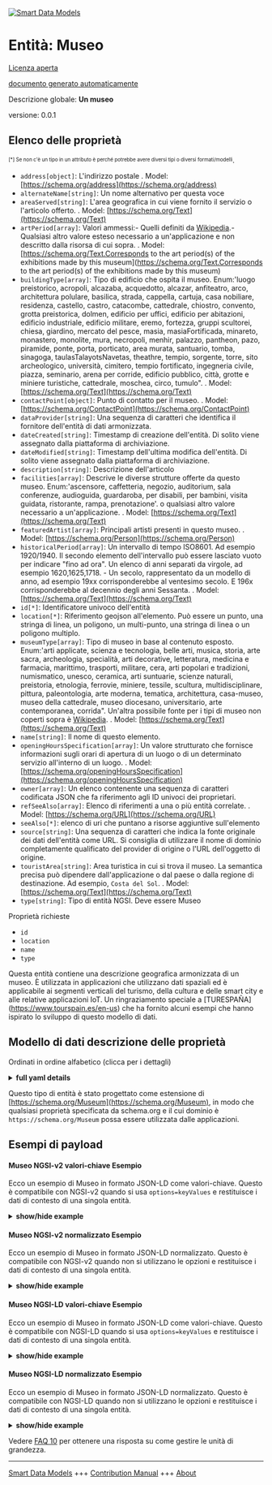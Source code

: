 <!-- 10-Header -->  
[![Smart Data Models](https://smartdatamodels.org/wp-content/uploads/2022/01/SmartDataModels_logo.png "Logo")](https://smartdatamodels.org)  
Entità: Museo  
=============<!-- /10-Header -->  
<!-- 15-License -->  
[Licenza aperta](https://github.com/smart-data-models//dataModel.PointOfInterest/blob/master/Museum/LICENSE.md)  
[documento generato automaticamente](https://docs.google.com/presentation/d/e/2PACX-1vTs-Ng5dIAwkg91oTTUdt8ua7woBXhPnwavZ0FxgR8BsAI_Ek3C5q97Nd94HS8KhP-r_quD4H0fgyt3/pub?start=false&loop=false&delayms=3000#slide=id.gb715ace035_0_60)  
<!-- /15-License -->  
<!-- 20-Description -->  
Descrizione globale: **Un museo**  
versione: 0.0.1  
<!-- /20-Description -->  
<!-- 30-PropertiesList -->  

## Elenco delle proprietà  

<sup><sub>[*] Se non c'è un tipo in un attributo è perché potrebbe avere diversi tipi o diversi formati/modelli</sub></sup>.  
- `address[object]`: L'indirizzo postale  . Model: [https://schema.org/address](https://schema.org/address)- `alternateName[string]`: Un nome alternativo per questa voce  - `areaServed[string]`: L'area geografica in cui viene fornito il servizio o l'articolo offerto.  . Model: [https://schema.org/Text](https://schema.org/Text)- `artPeriod[array]`: Valori ammessi:- Quelli definiti da [Wikipedia](https://en.wikipedia.org/wiki/Art_periods).- Qualsiasi altro valore esteso necessario a un'applicazione e non descritto dalla risorsa di cui sopra.  . Model: [https://schema.org/Text.Corresponds to the art period(s) of the exhibitions made by this museum](https://schema.org/Text.Corresponds to the art period(s) of the exhibitions made by this museum)- `buildingType[array]`: Tipo di edificio che ospita il museo. Enum:'luogo preistorico, acropoli, alcazaba, acquedotto, alcazar, anfiteatro, arco, architettura polulare, basilica, strada, cappella, cartuja, casa nobiliare, residenza, castello, castro, catacombe, cattedrale, chiostro, convento, grotta preistorica, dolmen, edificio per uffici, edificio per abitazioni, edificio industriale, edificio militare, eremo, fortezza, gruppi scultorei, chiesa, giardino, mercato del pesce, masia, masiaFortificada, minareto, monastero, monolite, mura, necropoli, menhir, palazzo, pantheon, pazo, piramide, ponte, porta, porticato, area murata, santuario, tomba, sinagoga, taulasTalayotsNavetas, theathre, tempio, sorgente, torre, sito archeologico, università, cimitero, tempio fortificato, ingegneria civile, piazza, seminario, arena per corride, edificio pubblico, città, grotte e miniere turistiche, cattedrale, moschea, circo, tumulo".  . Model: [https://schema.org/Text](https://schema.org/Text)- `contactPoint[object]`: Punto di contatto per il museo.  . Model: [https://schema.org/ContactPoint](https://schema.org/ContactPoint)- `dataProvider[string]`: Una sequenza di caratteri che identifica il fornitore dell'entità di dati armonizzata.  - `dateCreated[string]`: Timestamp di creazione dell'entità. Di solito viene assegnato dalla piattaforma di archiviazione.  - `dateModified[string]`: Timestamp dell'ultima modifica dell'entità. Di solito viene assegnato dalla piattaforma di archiviazione.  - `description[string]`: Descrizione dell'articolo  - `facilities[array]`: Descrive le diverse strutture offerte da questo museo. Enum:'ascensore, caffetteria, negozio, auditorium, sala conferenze, audioguida, guardaroba, per disabili, per bambini, visita guidata, ristorante, rampa, prenotazione'. o qualsiasi altro valore necessario a un'applicazione.  . Model: [https://schema.org/Text](https://schema.org/Text)- `featuredArtist[array]`: Principali artisti presenti in questo museo.  . Model: [https://schema.org/Person](https://schema.org/Person)- `historicalPeriod[array]`: Un intervallo di tempo ISO8601. Ad esempio 1920/1940. Il secondo elemento dell'intervallo può essere lasciato vuoto per indicare "fino ad ora". Un elenco di anni separati da virgole, ad esempio 1620,1625,1718.       - Un secolo, rappresentato da un modello di anno, ad esempio 19xx corrisponderebbe al ventesimo secolo. E 196x corrisponderebbe al decennio degli anni Sessanta.  . Model: [https://schema.org/Text](https://schema.org/Text)- `id[*]`: Identificatore univoco dell'entità  - `location[*]`: Riferimento geojson all'elemento. Può essere un punto, una stringa di linea, un poligono, un multi-punto, una stringa di linea o un poligono multiplo.  - `museumType[array]`: Tipo di museo in base al contenuto esposto. Enum:'arti applicate, scienza e tecnologia, belle arti, musica, storia, arte sacra, archeologia, specialità, arti decorative, letteratura, medicina e farmacia, marittimo, trasporti, militare, cera, arti popolari e tradizioni, numismatico, unesco, ceramica, arti suntuarie, scienze naturali, preistoria, etnologia, ferrovie, miniere, tessile, scultura, multidisciplinare, pittura, paleontologia, arte moderna, tematica, architettura, casa-museo, museo della cattedrale, museo diocesano, universitario, arte contemporanea, corrida". Un'altra possibile fonte per i tipi di museo non coperti sopra è [Wikipedia](https://en.wikipedia.org/wiki/Category:Types_of_museum).  . Model: [https://schema.org/Text](https://schema.org/Text)- `name[string]`: Il nome di questo elemento.  - `openingHoursSpecification[array]`: Un valore strutturato che fornisce informazioni sugli orari di apertura di un luogo o di un determinato servizio all'interno di un luogo.  . Model: [https://schema.org/openingHoursSpecification](https://schema.org/openingHoursSpecification)- `owner[array]`: Un elenco contenente una sequenza di caratteri codificata JSON che fa riferimento agli ID univoci dei proprietari.  - `refSeeAlso[array]`: Elenco di riferimenti a una o più entità correlate.  . Model: [https://schema.org/URL](https://schema.org/URL)- `seeAlso[*]`: elenco di uri che puntano a risorse aggiuntive sull'elemento  - `source[string]`: Una sequenza di caratteri che indica la fonte originale dei dati dell'entità come URL. Si consiglia di utilizzare il nome di dominio completamente qualificato del provider di origine o l'URL dell'oggetto di origine.  - `touristArea[string]`: Area turistica in cui si trova il museo. La semantica precisa può dipendere dall'applicazione o dal paese o dalla regione di destinazione. Ad esempio, `Costa del Sol`.  . Model: [https://schema.org/Text](https://schema.org/Text)- `type[string]`: Tipo di entità NGSI. Deve essere Museo  <!-- /30-PropertiesList -->  
<!-- 35-RequiredProperties -->  
Proprietà richieste  
- `id`  - `location`  - `name`  - `type`  <!-- /35-RequiredProperties -->  
<!-- 40-RequiredProperties -->  
Questa entità contiene una descrizione geografica armonizzata di un museo. È utilizzata in applicazioni che utilizzano dati spaziali ed è applicabile ai segmenti verticali del turismo, della cultura e delle smart city e alle relative applicazioni IoT. Un ringraziamento speciale a [TURESPAÑA] (https://www.tourspain.es/en-us) che ha fornito alcuni esempi che hanno ispirato lo sviluppo di questo modello di dati.  
<!-- /40-RequiredProperties -->  
<!-- 50-DataModelHeader -->  
## Modello di dati descrizione delle proprietà  
Ordinati in ordine alfabetico (clicca per i dettagli)  
<!-- /50-DataModelHeader -->  
<!-- 60-ModelYaml -->  
<details><summary><strong>full yaml details</strong></summary>    
```yaml  
Museum:    
  description: 'A museum'    
  properties:    
    address:    
      description: 'The mailing address'    
      properties:    
        addressCountry:    
          description: 'Property. The country. For example, Spain. Model:''https://schema.org/addressCountry'''    
          type: string    
        addressLocality:    
          description: 'Property. The locality in which the street address is, and which is in the region. Model:''https://schema.org/addressLocality'''    
          type: string    
        addressRegion:    
          description: 'Property. The region in which the locality is, and which is in the country. Model:''https://schema.org/addressRegion'''    
          type: string    
        postOfficeBoxNumber:    
          description: 'Property. The post office box number for PO box addresses. For example, 03578. Model:''https://schema.org/postOfficeBoxNumber'''    
          type: string    
        postalCode:    
          description: 'Property. The postal code. For example, 24004. Model:''https://schema.org/https://schema.org/postalCode'''    
          type: string    
        streetAddress:    
          description: 'Property. The street address. Model:''https://schema.org/streetAddress'''    
          type: string    
      type: object    
      x-ngsi:    
        model: https://schema.org/address    
        type: Property    
    alternateName:    
      description: 'An alternative name for this item'    
      type: string    
      x-ngsi:    
        type: Property    
    areaServed:    
      description: 'The geographic area where a service or offered item is provided'    
      type: string    
      x-ngsi:    
        model: https://schema.org/Text    
        type: Property    
    artPeriod:    
      description: 'Allowed values:-Those defined by [Wikipedia](https://en.wikipedia.org/wiki/Art_periods).- Any other extended value needed by an application and not described by the above resource.'    
      items:    
        type: string    
      minItems: 1    
      type: array    
      uniqueItems: true    
      x-ngsi:    
        model: 'https://schema.org/Text.Corresponds to the art period(s) of the exhibitions made by this museum'    
        type: Property    
    buildingType:    
      description: 'Type of building that hosts the museum. Enum:''prehistoricPlace, acropolis, alcazaba,aqueduct, alcazar, amphitheatre, arch, polularArchitecture,basilica, road, chapel, cartuja, nobleHouse, residence,castle, castro, catacombs, cathedral, cloister, convent,prehistoricCave, dolmen, officeBuilding, houseBuilding,industrialBuilding, militaryBuilding, hermitage, fortress,sculpturalGroups, church, garden, fishMarket, masia,masiaFortificada, minaret, monastery, monolith, walls,necropolis, menhir, mansion, palace, pantheon, pazo,pyramid, bridge, gate, arcade, walledArea, sanctuary,grave, synagogue, taulasTalayotsNavetas, theathre, temple,spring, tower, archeologicalSite, university, graveyard,fortifiedTemple, civilEngineering, square, seminar,bullfightingRing, publicBuilding, town, cavesAndTouristicMines,proCathedral, mosque, circus, burialMound'''    
      items:    
        enum:    
          - prehistoricPlace    
          - acropolis    
          - alcazaba    
          - aqueduct    
          - alcazar    
          - amphitheatre    
          - arch    
          - polularArchitecture    
          - basilica    
          - road    
          - chapel    
          - cartuja    
          - nobleHouse    
          - residence    
          - castle    
          - castro    
          - catacombs    
          - cathedral    
          - cloister    
          - convent    
          - prehistoricCave    
          - dolmen    
          - officeBuilding    
          - houseBuilding    
          - industrialBuilding    
          - militaryBuilding    
          - hermitage    
          - fortress    
          - sculpturalGroups    
          - church    
          - garden    
          - fishMarket    
          - masia    
          - masiaFortificada    
          - minaret    
          - monastery    
          - monolith    
          - walls    
          - necropolis    
          - menhir    
          - mansion    
          - palace    
          - pantheon    
          - pazo    
          - pyramid    
          - bridge    
          - gate    
          - arcade    
          - walledArea    
          - sanctuary    
          - grave    
          - synagogue    
          - taulasTalayotsNavetas    
          - theathre    
          - temple    
          - spring    
          - tower    
          - archeologicalSite    
          - university    
          - graveyard    
          - fortifiedTemple    
          - civilEngineering    
          - square    
          - seminar    
          - bullfightingRing    
          - publicBuilding    
          - town    
          - cavesAndTouristicMines    
          - proCathedral    
          - mosque    
          - circus    
          - burialMound    
        minItems: 1    
        type: string    
        uniqueItems: true    
      type: array    
      x-ngsi:    
        model: https://schema.org/Text    
        type: Property    
    contactPoint:    
      description: 'Contact point for the museum.'    
      type: object    
      x-ngsi:    
        model: https://schema.org/ContactPoint    
        type: Property    
    dataProvider:    
      description: 'A sequence of characters identifying the provider of the harmonised data entity.'    
      type: string    
      x-ngsi:    
        type: Property    
    dateCreated:    
      description: 'Entity creation timestamp. This will usually be allocated by the storage platform.'    
      format: date-time    
      type: string    
      x-ngsi:    
        type: Property    
    dateModified:    
      description: 'Timestamp of the last modification of the entity. This will usually be allocated by the storage platform.'    
      format: date-time    
      type: string    
      x-ngsi:    
        type: Property    
    description:    
      description: 'A description of this item'    
      type: string    
      x-ngsi:    
        type: Property    
    facilities:    
      description: 'Describes different facilities offered by this museum. Enum:''elevator, cafeteria, shop, auditory,conferenceRoom, audioguide, cloakRoom, forDisabled, forBabies,guidedTour, restaurant, ramp, reservation''. or any other value needed by an application.'    
      items:    
        enum:    
          - elevator    
          - cafeteria    
          - shop    
          - auditory    
          - conferenceRoom    
          - audioguide    
          - cloakRoom    
          - forDisabled    
          - forBabies    
          - guidedTour    
          - restaurant    
          - ramp    
          - reservation    
        type: string    
      minItems: 1    
      type: array    
      uniqueItems: true    
      x-ngsi:    
        model: https://schema.org/Text    
        type: Property    
    featuredArtist:    
      description: 'Main featured artist(s) at this museum.'    
      items:    
        anyOf:    
          - anyOf: &museum_-_properties_-_id_-_anyof    
              - description: 'Property. Identifier format of any NGSI entity'    
                maxLength: 256    
                minLength: 1    
                pattern: ^[\w\-\.\{\}\$\+\*\[\]`|~^@!,:\\]+$    
                type: string    
              - description: 'Property. Identifier format of any NGSI entity'    
                format: uri    
                type: string    
            description: 'Property. Unique identifier of the entity'    
          - type: string    
      minItems: 1    
      type: array    
      uniqueItems: true    
      x-ngsi:    
        model: https://schema.org/Person    
        type: Property    
    historicalPeriod:    
      description: 'An ISO8601 time interval. For example 1920/1940. The second element of the interval can be left empty to denote ''till now''. A comma separated list of years, for instance 1620,1625,1718.       -   A century, represented by a year pattern, for instance 19xx would correspond to the twentieth century. And 196x would correspond to the sixties decade.'    
      items:    
        type: string    
      minItems: 1    
      type: array    
      uniqueItems: true    
      x-ngsi:    
        model: https://schema.org/Text    
        type: Property    
    id:    
      anyOf: *museum_-_properties_-_id_-_anyof    
      description: 'Unique identifier of the entity'    
      x-ngsi:    
        type: Property    
    location:    
      description: 'Geojson reference to the item. It can be Point, LineString, Polygon, MultiPoint, MultiLineString or MultiPolygon'    
      oneOf:    
        - description: 'Geoproperty. Geojson reference to the item. Point'    
          properties:    
            bbox:    
              items:    
                type: number    
              minItems: 4    
              type: array    
            coordinates:    
              items:    
                type: number    
              minItems: 2    
              type: array    
            type:    
              enum:    
                - Point    
              type: string    
          required:    
            - type    
            - coordinates    
          title: 'GeoJSON Point'    
          type: object    
        - description: 'Geoproperty. Geojson reference to the item. LineString'    
          properties:    
            bbox:    
              items:    
                type: number    
              minItems: 4    
              type: array    
            coordinates:    
              items:    
                items:    
                  type: number    
                minItems: 2    
                type: array    
              minItems: 2    
              type: array    
            type:    
              enum:    
                - LineString    
              type: string    
          required:    
            - type    
            - coordinates    
          title: 'GeoJSON LineString'    
          type: object    
        - description: 'Geoproperty. Geojson reference to the item. Polygon'    
          properties:    
            bbox:    
              items:    
                type: number    
              minItems: 4    
              type: array    
            coordinates:    
              items:    
                items:    
                  items:    
                    type: number    
                  minItems: 2    
                  type: array    
                minItems: 4    
                type: array    
              type: array    
            type:    
              enum:    
                - Polygon    
              type: string    
          required:    
            - type    
            - coordinates    
          title: 'GeoJSON Polygon'    
          type: object    
        - description: 'Geoproperty. Geojson reference to the item. MultiPoint'    
          properties:    
            bbox:    
              items:    
                type: number    
              minItems: 4    
              type: array    
            coordinates:    
              items:    
                items:    
                  type: number    
                minItems: 2    
                type: array    
              type: array    
            type:    
              enum:    
                - MultiPoint    
              type: string    
          required:    
            - type    
            - coordinates    
          title: 'GeoJSON MultiPoint'    
          type: object    
        - description: 'Geoproperty. Geojson reference to the item. MultiLineString'    
          properties:    
            bbox:    
              items:    
                type: number    
              minItems: 4    
              type: array    
            coordinates:    
              items:    
                items:    
                  items:    
                    type: number    
                  minItems: 2    
                  type: array    
                minItems: 2    
                type: array    
              type: array    
            type:    
              enum:    
                - MultiLineString    
              type: string    
          required:    
            - type    
            - coordinates    
          title: 'GeoJSON MultiLineString'    
          type: object    
        - description: 'Geoproperty. Geojson reference to the item. MultiLineString'    
          properties:    
            bbox:    
              items:    
                type: number    
              minItems: 4    
              type: array    
            coordinates:    
              items:    
                items:    
                  items:    
                    items:    
                      type: number    
                    minItems: 2    
                    type: array    
                  minItems: 4    
                  type: array    
                type: array    
              type: array    
            type:    
              enum:    
                - MultiPolygon    
              type: string    
          required:    
            - type    
            - coordinates    
          title: 'GeoJSON MultiPolygon'    
          type: object    
      x-ngsi:    
        type: Geoproperty    
    museumType:    
      description: 'Type of museum according to the exhibited content. Enum:''appliedArts, scienceAndTechnology, fineArts,music, history, sacredArt, archaeology, specials,decorativeArts, literature, medicineAndPharmacy, maritime,transports, military, wax, popularArtsAndTraditions,numismatic, unesco, ceramics, sumptuaryArts, naturalScience,prehistoric, ethnology, railway, mining, textile, sculpture,multiDisciplinar, painting, paleonthology, modernArt,thematic, architecture, museumHouse, cathedralMuseum,diocesanMuseum, universitary, contemporaryArt, bullfighting''. Other possible source for museum types not covered above is [Wikipedia](https://en.wikipedia.org/wiki/Category:Types_of_museum).'    
      items:    
        enum:    
          - appliedArts    
          - scienceAndTechnology    
          - fineArts    
          - music    
          - history    
          - sacredArt    
          - archaeology    
          - specials    
          - decorativeArts    
          - literature    
          - medicineAndPharmacy    
          - maritime    
          - transports    
          - military    
          - wax    
          - popularArtsAndTraditions    
          - numismatic    
          - unesco    
          - ceramics    
          - sumptuaryArts    
          - naturalScience    
          - prehistoric    
          - ethnology    
          - railway    
          - mining    
          - textile    
          - sculpture    
          - multiDisciplinar    
          - painting    
          - paleonthology    
          - modernArt    
          - thematic    
          - architecture    
          - museumHouse    
          - cathedralMuseum    
          - diocesanMuseum    
          - universitary    
          - contemporaryArt    
          - bullfighting    
        type: string    
      minItems: 1    
      type: array    
      uniqueItems: true    
      x-ngsi:    
        model: https://schema.org/Text    
        type: Property    
    name:    
      description: 'The name of this item.'    
      type: string    
      x-ngsi:    
        type: Property    
    openingHoursSpecification:    
      description: 'A structured value providing information about the opening hours of a place or a certain service inside a place'    
      items:    
        properties:    
          closes:    
            format: time    
            pattern: ^(2[0-3]|[01][0-9]):?([0-5][0-9]):?([0-5][0-9])(\.[0-9]*)?(Z|[+-](?:2[0-3]|[01][0-9])(?::?(?:[0-5][0-9]))?)$    
            type: string    
          dayOfWeek:    
            anyOf:    
              - description: 'Property. Array of days of the week.'    
                enum:    
                  - Monday    
                  - Tuesday    
                  - Wednesday    
                  - Thursday    
                  - Friday    
                  - Saturday    
                  - Sunday    
                  - PublicHolidays    
                type: string    
              - description: 'Property. Array of days of the week.'    
                enum:    
                  - https://schema.org/Monday    
                  - https://schema.org/Tuesday    
                  - https://schema.org/Wednesday    
                  - https://schema.org/Thursday    
                  - https://schema.org/Friday    
                  - https://schema.org/Saturday    
                  - https://schema.org/Sunday    
                  - https://schema.org/PublicHolidays    
                type: string    
            description: 'Property. Model:''http://schema.org/dayOfWeek''. The day of the week for which these opening hours are valid. URLs from GoodRelations (http://purl.org/goodrelations/v1) are used (for Monday, Tuesday, Wednesday, Thursday, Friday, Saturday, Sunday plus a special entry for PublicHolidays).'    
            type: string    
          opens:    
            format: time    
            pattern: ^(2[0-3]|[01][0-9]):?([0-5][0-9]):?([0-5][0-9])(\.[0-9]*)?(Z|[+-](?:2[0-3]|[01][0-9])(?::?(?:[0-5][0-9]))?)$    
            type: string    
          validFrom:    
            anyOf:    
              - description: 'Property. Model:''http://schema.org/Date.'    
                format: date    
                type: string    
              - description: 'Property. Model:''http://schema.org/DateTime.'    
                format: date-time    
                type: string    
            description: 'Property. The date when the item becomes valid. A date value in the form CCYY-MM-DD or a combination of date and time of day in the form [-]CCYY-MM-DDThh:mm:ss[Z|(+|-)hh:mm] in ISO 8601 date format.'    
          validThrough:    
            anyOf:    
              - description: 'Property. Model:''http://schema.org/Date.'    
                format: date    
                type: string    
              - description: 'Property. Model:''http://schema.org/DateTime.'    
                format: date-time    
                type: string    
            description: 'Property. The date after when the item is not valid. For example the end of an offer, salary period, or a period of opening hours. A date value in the form CCYY-MM-DD or a combination of date and time of day in the form [-]CCYY-MM-DDThh:mm:ss[Z|(+|-)hh:mm] in ISO 8601 date format.'    
            type: string    
        type: object    
      minItems: 1    
      type: array    
      x-ngsi:    
        model: https://schema.org/openingHoursSpecification    
        type: Property    
    owner:    
      description: 'A List containing a JSON encoded sequence of characters referencing the unique Ids of the owner(s)'    
      items:    
        anyOf: *museum_-_properties_-_id_-_anyof    
        description: 'Property. Unique identifier of the entity'    
      type: array    
      x-ngsi:    
        type: Property    
    refSeeAlso:    
      description: 'List of references to one or more related entities.'    
      items:    
        anyOf:    
          - anyOf: *museum_-_properties_-_id_-_anyof    
            description: 'Property. Unique identifier of the entity'    
      minItems: 1    
      type: array    
      uniqueItems: true    
      x-ngsi:    
        model: https://schema.org/URL    
        type: Property    
    seeAlso:    
      description: 'list of uri pointing to additional resources about the item'    
      oneOf:    
        - items:    
            format: uri    
            type: string    
          minItems: 1    
          type: array    
        - format: uri    
          type: string    
      x-ngsi:    
        type: Property    
    source:    
      description: 'A sequence of characters giving the original source of the entity data as a URL. Recommended to be the fully qualified domain name of the source provider, or the URL to the source object.'    
      type: string    
      x-ngsi:    
        type: Property    
    touristArea:    
      description: 'Tourist area at which this museum is located. Precise semantics might depend on the application or target country or region. For instance `Costa del Sol`.'    
      type: string    
      x-ngsi:    
        model: https://schema.org/Text    
        type: Property    
    type:    
      description: 'NGSI Entity type. It has to be Museum'    
      enum:    
        - Museum    
      type: string    
      x-ngsi:    
        type: Property    
  required:    
    - id    
    - type    
    - location    
    - name    
  type: object    
  x-derived-from: ""    
  x-disclaimer: 'Redistribution and use in source and binary forms, with or without modification, are permitted  provided that the license conditions are met. Copyleft (c) 2021 Contributors to Smart Data Models Program'    
  x-license-url: https://github.com/smart-data-models/dataModel.PointOfInterest/blob/master/Museum/LICENSE.md    
  x-model-schema: https://smart-data-models.github.io/dataModel.PointOfInterest/Museum/schema.json    
  x-model-tags: ""    
  x-version: 0.0.1    
```  
</details>    
<!-- /60-ModelYaml -->  
<!-- 70-MiddleNotes -->  
Questo tipo di entità è stato progettato come estensione di [https://schema.org/Museum](https://schema.org/Museum), in modo che qualsiasi proprietà specificata da schema.org e il cui dominio è `https://schema.org/Museum` possa essere utilizzata dalle applicazioni.  
<!-- /70-MiddleNotes -->  
<!-- 80-Examples -->  
## Esempi di payload  
#### Museo NGSI-v2 valori-chiave Esempio  
Ecco un esempio di Museo in formato JSON-LD come valori-chiave. Questo è compatibile con NGSI-v2 quando si usa `options=keyValues` e restituisce i dati di contesto di una singola entità.  
<details><summary><strong>show/hide example</strong></summary>    
```json  
{  
  "id": "Museum-Barcelona-MACBA-1234",  
  "type": "Museum",  
  "address": {  
    "addressCountry": "ES",  
    "addressLocality": "Barcelona",  
    "streetAddress": "Plaza Dels Àngels, 1"  
  },  
  "alternateName": "MACBA",  
  "artPeriod": [  
    "contemporary"  
  ],  
  "description": "The MACBA was designed by the American architect Richard Meier and inaugurated in 1995.",  
  "facilities": [  
    "shop",  
    "cloakRoom",  
    "guidedTour"  
  ],  
  "location": {  
    "type": "Point",  
    "coordinates": [  
      2.166877152,  
      41.383022358  
    ]  
  },  
  "museumType": [  
    "fineArts"  
  ],  
  "name": "Museo de Arte Contemporaneo de Barcelona",  
  "openingHoursSpecification": [  
    {  
      "dayOfWeek": "Monday",  
      "closes": "19:30:00",  
      "opens": "11:00:00"  
    },  
    {  
      "dayOfWeek": "Tuesday",  
      "closes": "19:30:00",  
      "opens": "11:00:00"  
    },  
    {  
      "dayOfWeek": "Wednesday",  
      "closes": "19:30:00",  
      "opens": "11:00:00"  
    },  
    {  
      "dayOfWeek": "Thursday",  
      "closes": "19:30:00",  
      "opens": "11:00:00"  
    },  
    {  
      "dayOfWeek": "Friday",  
      "closes": "19:30:00",  
      "opens": "11:00:00"  
    },  
    {  
      "dayOfWeek": "Saturday",  
      "closes": "21:00:00",  
      "opens": "10:00:00"  
    },  
    {  
      "dayOfWeek": "Sunday",  
      "closes": "15:00:00",  
      "opens": "10:00:00"  
    }  
  ],  
  "source": "http://www.tourspain.es",  
  "touristArea": "Barcelona-Capital"  
}  
```  
</details>  
#### Museo NGSI-v2 normalizzato Esempio  
Ecco un esempio di Museo in formato JSON-LD normalizzato. Questo è compatibile con NGSI-v2 quando non si utilizzano le opzioni e restituisce i dati di contesto di una singola entità.  
<details><summary><strong>show/hide example</strong></summary>    
```json  
{  
  "id": "Museum-Barcelona-MACBA-1234",  
  "type": "Museum",  
  "address": {  
    "type": "PostalAddress",  
    "value": {  
      "addressCountry": "ES",  
      "addressLocality": "Barcelona",  
      "streetAddress": "Plaza Dels \u00c0ngels, 1"  
    }  
  },  
  "alternateName": {  
    "value": "MACBA"  
  },  
  "artPeriod": {  
    "value": [  
      "contemporary"  
    ]  
  },  
  "description": {  
    "value": "The MACBA was designed by the American architect Richard Meier and inaugurated in 1995."  
  },  
  "facilities": {  
    "value": [  
      "shop",  
      "cloakRoom",  
      "guidedTour"  
    ]  
  },  
  "location": {  
    "type": "geo:json",  
    "value": {  
      "type": "Point",  
      "coordinates": [  
        2.1668771521199393,  
        41.38302235796602  
      ]  
    }  
  },  
  "museumType": {  
    "value": [  
      "fineArts"  
    ]  
  },  
  "name": {  
    "value": "Museo de Arte Contemporaneo de Barcelona"  
  },  
  "openingHoursSpecification": {  
    "value": [  
      {  
        "dayOfWeek": "Monday",  
        "closes": "19:30:00",  
        "opens": "11:00:00"  
      },  
      {  
        "dayOfWeek": "Tuesday",  
        "closes": "19:30:00",  
        "opens": "11:00:00"  
      },  
      {  
        "dayOfWeek": "Wednesday",  
        "closes": "19:30:00",  
        "opens": "11:00:00"  
      },  
      {  
        "dayOfWeek": "Thurday",  
        "closes": "19:30:00",  
        "opens": "11:00:00"  
      },  
      {  
        "dayOfWeek": "Friday",  
        "closes": "19:30:00",  
        "opens": "11:00:00"  
      },  
      {  
        "dayOfWeek": "Saturday",  
        "closes": "21:00:00",  
        "opens": "10:00:00"  
      },  
      {  
        "dayOfWeek": "Sunday",  
        "closes": "15:00:00",  
        "opens": "10:00:00"  
      }  
    ]  
  },  
  "source": {  
    "value": "http://www.tourspain.es"  
  },  
  "touristArea": {  
    "value": "Barcelona-Capital"  
  }  
}  
```  
</details>  
#### Museo NGSI-LD valori-chiave Esempio  
Ecco un esempio di Museo in formato JSON-LD come valori-chiave. Questo è compatibile con NGSI-LD quando si usa `options=keyValues` e restituisce i dati di contesto di una singola entità.  
<details><summary><strong>show/hide example</strong></summary>    
```json  
{  
    "id": "urn:ngsi-ld:Museum:Museum-Barcelona-MACBA-1234",  
    "type": "Museum",  
    "address": {  
        "type": "Property",  
        "value": {  
            "addressCountry": "ES",  
            "addressLocality": "Barcelona",  
            "streetAddress": "Plaza Dels \u00c0ngels, 1",  
            "type": "PostalAddress"  
        }  
    },  
    "alternateName": {  
        "type": "Property",  
        "value": "MACBA"  
    },  
    "artPeriod": {  
        "type": "Property",  
        "value": [  
            "contemporary"  
        ]  
    },  
    "description": {  
        "type": "Property",  
        "value": "The MACBA was designed by the American architect Richard Meier and inaugurated in 1995."  
    },  
    "facilities": {  
        "type": "Property",  
        "value": [  
            "shop",  
            "cloakRoom",  
            "guidedTour"  
        ]  
    },  
    "location": {  
        "type": "GeoProperty",  
        "value": {  
            "type": "Point",  
            "coordinates": [  
                2.1668771521199393,  
                41.38302235796602  
            ]  
        }  
    },  
    "museumType": {  
        "type": "Property",  
        "value": [  
            "fineArts"  
        ]  
    },  
    "name": {  
        "type": "Property",  
        "value": "Museo de Arte Contemporaneo de Barcelona"  
    },  
    "openingHoursSpecification": {  
        "type": "Property",  
        "value": [  
            {  
                "dayOfWeek": "Monday",  
                "closes": "19:30:00",  
                "opens": "11:00:00"  
            },  
            {  
                "dayOfWeek": "Tuesday",  
                "closes": "19:30:00",  
                "opens": "11:00:00"  
            },  
            {  
                "dayOfWeek": "Wednesday",  
                "closes": "19:30:00",  
                "opens": "11:00:00"  
            },  
            {  
                "dayOfWeek": "Thurday",  
                "closes": "19:30:00",  
                "opens": "11:00:00"  
            },  
            {  
                "dayOfWeek": "Friday",  
                "closes": "19:30:00",  
                "opens": "11:00:00"  
            },  
            {  
                "dayOfWeek": "Saturday",  
                "closes": "21:00:00",  
                "opens": "10:00:00"  
            },  
            {  
                "dayOfWeek": "Sunday",  
                "closes": "15:00:00",  
                "opens": "10:00:00"  
            }  
        ]  
    },  
    "source": {  
        "type": "Property",  
        "value": "http://www.tourspain.es"  
    },  
    "touristArea": {  
        "type": "Property",  
        "value": "Barcelona-Capital"  
    },  
    "@context": [  
        "https://raw.githubusercontent.com/smart-data-models/data-models/master/context.jsonld",  
        "https://uri.etsi.org/ngsi-ld/v1/ngsi-ld-core-context.jsonld",  
        "https://raw.githubusercontent.com/smart-data-models/dataModel.PointOfInterest/master/context.jsonld"  
    ]  
}  
```  
</details>  
#### Museo NGSI-LD normalizzato Esempio  
Ecco un esempio di Museo in formato JSON-LD normalizzato. Questo è compatibile con NGSI-LD quando non si utilizzano le opzioni e restituisce i dati di contesto di una singola entità.  
<details><summary><strong>show/hide example</strong></summary>    
```json  
{  
    "id": "urn:ngsi-ld:Museum:Museum-Barcelona-MACBA-1234",  
    "type": "Museum",  
    "address": {  
        "addressCountry": "ES",  
        "addressLocality": "Barcelona",  
        "streetAddress": "Plaza Dels \u00c0ngels, 1",  
        "type": "PostalAddress"  
    },  
    "alternateName": "MACBA",  
    "artPeriod": [  
        "contemporary"  
    ],  
    "description": "The MACBA was designed by the American architect Richard Meier and inaugurated in 1995.",  
    "facilities": [  
        "shop",  
        "cloakRoom",  
        "guidedTour"  
    ],  
    "location": {  
        "coordinates": [  
            2.1668771521199393,  
            41.38302235796602  
        ],  
        "type": "Point"  
    },  
    "museumType": [  
        "fineArts"  
    ],  
    "name": "Museo de Arte Contemporaneo de Barcelona",  
    "openingHoursSpecification": [  
        {  
            "closes": "19:30:00",  
            "dayOfWeek": "Monday",  
            "opens": "11:00:00"  
        },  
        {  
            "closes": "19:30:00",  
            "dayOfWeek": "Tuesday",  
            "opens": "11:00:00"  
        },  
        {  
            "closes": "19:30:00",  
            "dayOfWeek": "Wednesday",  
            "opens": "11:00:00"  
        },  
        {  
            "closes": "19:30:00",  
            "dayOfWeek": "Thurday",  
            "opens": "11:00:00"  
        },  
        {  
            "closes": "19:30:00",  
            "dayOfWeek": "Friday",  
            "opens": "11:00:00"  
        },  
        {  
            "closes": "21:00:00",  
            "dayOfWeek": "Saturday",  
            "opens": "10:00:00"  
        },  
        {  
            "closes": "15:00:00",  
            "dayOfWeek": "Sunday",  
            "opens": "10:00:00"  
        }  
    ],  
    "source": "http://www.tourspain.es",  
    "touristArea": "Barcelona-Capital",  
    "@context": [  
        "https://raw.githubusercontent.com/smart-data-models/data-models/master/context.jsonld",  
        "https://uri.etsi.org/ngsi-ld/v1/ngsi-ld-core-context.jsonld",  
        "https://raw.githubusercontent.com/smart-data-models/dataModel.PointOfInterest/master/context.jsonld"  
    ]  
}  
```  
</details><!-- /80-Examples -->  
<!-- 90-FooterNotes -->  
<!-- /90-FooterNotes -->  
<!-- 95-Units -->  
Vedere [FAQ 10](https://smartdatamodels.org/index.php/faqs/) per ottenere una risposta su come gestire le unità di grandezza.  
<!-- /95-Units -->  
<!-- 97-LastFooter -->  
---  
[Smart Data Models](https://smartdatamodels.org) +++ [Contribution Manual](https://bit.ly/contribution_manual) +++ [About](https://bit.ly/Introduction_SDM)<!-- /97-LastFooter -->  
